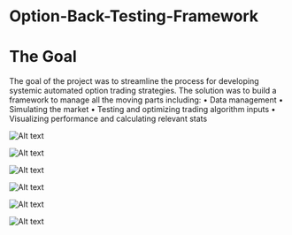 # Option-Back-Testing-Framework

# The Goal
The goal of the project was to streamline the process for developing systemic automated option trading strategies. The solution was to build a framework to manage all the moving parts including: 
•	Data management
•	Simulating the market
•	Testing and optimizing trading algorithm inputs
•	Visualizing performance and calculating relevant stats



![Alt text](https://snag.gy/bVTK3L.jpg)

![Alt text](https://snag.gy/oYVcyL.jpg)

![Alt text](https://snag.gy/sIFjlu.jpg)

![Alt text](https://snag.gy/f3M4K9.jpg)

![Alt text](https://snag.gy/vwfbR7.jpg)

![Alt text](https://snag.gy/WcmV8R.jpg)
